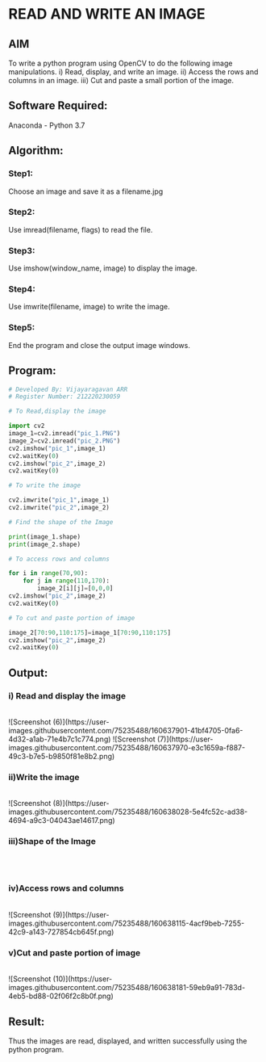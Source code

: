 # READ AND WRITE AN IMAGE
## AIM
To write a python program using OpenCV to do the following image manipulations.
i) Read, display, and write an image.
ii) Access the rows and columns in an image.
iii) Cut and paste a small portion of the image.

## Software Required:
Anaconda - Python 3.7
## Algorithm:
### Step1:
Choose an image and save it as a filename.jpg
### Step2:
Use imread(filename, flags) to read the file.
### Step3:
Use imshow(window_name, image) to display the image.
### Step4:
Use imwrite(filename, image) to write the image.
### Step5:
End the program and close the output image windows.
## Program:
```python
# Developed By: Vijayaragavan ARR
# Register Number: 212220230059

# To Read,display the image

import cv2
image_1=cv2.imread("pic_1.PNG")
image_2=cv2.imread("pic_2.PNG")
cv2.imshow("pic_1",image_1)
cv2.waitKey(0)
cv2.imshow("pic_2",image_2)
cv2.waitKey(0)

# To write the image

cv2.imwrite("pic_1",image_1)
cv2.imwrite("pic_2",image_2)

# Find the shape of the Image

print(image_1.shape)
print(image_2.shape)

# To access rows and columns

for i in range(70,90):
    for j in range(110,170):
        image_2[i][j]=[0,0,0]
cv2.imshow("pic_2",image_2)
cv2.waitKey(0)

# To cut and paste portion of image

image_2[70:90,110:175]=image_1[70:90,110:175]
cv2.imshow("pic_2",image_2)
cv2.waitKey(0)

```
## Output:

### i) Read and display the image

<br>
![Screenshot (6)](https://user-images.githubusercontent.com/75235488/160637901-41bf4705-0fa6-4d32-a1ab-71e4b7c1c774.png)
![Screenshot (7)](https://user-images.githubusercontent.com/75235488/160637970-e3c1659a-f887-49c3-b7e5-b9850f81e8b2.png)

<br>

### ii)Write the image

<br>
![Screenshot (8)](https://user-images.githubusercontent.com/75235488/160638028-5e4fc52c-ad38-4694-a9c3-04043ae14617.png)

<br>

### iii)Shape of the Image

<br>
<br>

### iv)Access rows and columns
<br>
![Screenshot (9)](https://user-images.githubusercontent.com/75235488/160638115-4acf9beb-7255-42c9-a143-727854cb645f.png)

<br>

### v)Cut and paste portion of image
<br>
![Screenshot (10)](https://user-images.githubusercontent.com/75235488/160638181-59eb9a91-783d-4eb5-bd88-02f06f2c8b0f.png)

<br>

## Result:
Thus the images are read, displayed, and written successfully using the python program.

